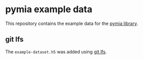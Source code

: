 # pymia example data
This repository contains the example data for the [pymia library](https://github.com/rundherum/pymia).

## git lfs
The `example-dataset.h5` was added using [git lfs](https://git-lfs.github.com/).